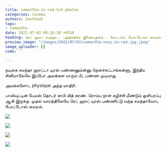 ```yaml
---
title: samantha-in-red-hot-photos
categories: cinema
authors: Santhosh
tags:
- samantha
date: 2022-07-03 09:16:20 +0530
heading: ரெட் ஹாட் சமந்தா.. பத்திக்கிச்சு இணையதளம்.. லேட்டஸ்ட் போட்டோஸ் வைரல்..!
preview_image: "/images/2022/07/03/samantha-sexy-in-red-jpg.jpeg"
image_uploader: []
code: ''

---
```

நடிகை சமந்தா ஹாட்டா டிரஸ் பண்ணனும்ன்னு நெனச்சுட்டாங்கன்னா, இந்திய சினிமாலேயே இப்போ அவங்கள யாரும் பீட் பண்ண முடியாது.

அவங்களோட physique அந்த மாதிரி.

பாலிவுட்டின் பேமஸ் தொடர் காபி வித் கரண். ரொம்ப நாள் கழிச்சி மீண்டும் ஒளிபரப்பு ஆகி இருக்கு. முதல் வாரத்திலேயே ரெட் ஹாட் டிரஸ் பண்ணிட்டு வந்த சமந்தாவோட போட்டோஸ் வைரல்.

![](/images/2022/07/03/samantha-in-red-jpg.jpeg)

![](/images/2022/07/03/samantha-in-red-3-jpg.jpeg)

![](/images/2022/07/03/samantha-in-red-2-jpg.jpeg)

![](/images/2022/07/03/samantha-in-red-1-jpg.jpeg)
